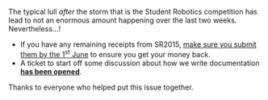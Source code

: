 The typical lull *after* the storm that is the Student Robotics competition has lead to not an enormous amount happening over the last two weeks. Nevertheless...!

- If you have any remaining receipts from SR2015, [make sure you submit them by the 1<sup>st</sup> June][list-receipts] to ensure you get your money back.
- A ticket to start off some discussion about how we write documentation [**has been opened**][trac-docs].

Thanks to everyone who helped put this issue together.


[list-receipts]: https://groups.google.com/d/topic/srobo/WNFueC8d2Gc/discussion
[trac-docs]: https://www.studentrobotics.org/trac/ticket/3066
